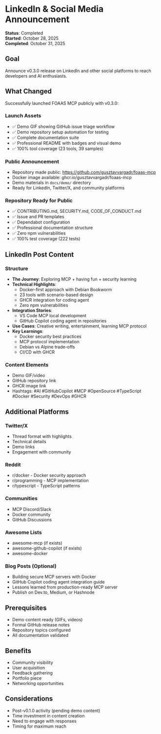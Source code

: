 # LinkedIn & Social Media Announcement

**Status**: Completed  
**Started**: October 28, 2025  
**Completed**: October 31, 2025

## Goal

Announce v0.3.0 release on LinkedIn and other social platforms to reach developers and AI enthusiasts.

## What Changed

Successfully launched FOAAS MCP publicly with v0.3.0:

### Launch Assets
- ✅ Demo GIF showing GitHub issue triage workflow
- ✅ Demo repository setup automation for testing
- ✅ Complete documentation suite
- ✅ Professional README with badges and visual demo
- ✅ 100% tool coverage (23 tools, 39 samples)

### Public Announcement
- Repository made public: https://github.com/gusztavvargadr/foaas-mcp
- Docker image available: ghcr.io/gusztavvargadr/foaas-mcp
- Demo materials in `docs/demo/` directory
- Ready for LinkedIn, Twitter/X, and community platforms

### Repository Ready for Public
- ✅ CONTRIBUTING.md, SECURITY.md, CODE_OF_CONDUCT.md
- ✅ Issue and PR templates
- ✅ Dependabot configuration
- ✅ Professional documentation structure
- ✅ Zero npm vulnerabilities
- ✅ 100% test coverage (222 tests)

## LinkedIn Post Content

### Structure
- **The Journey**: Exploring MCP + having fun + security learning
- **Technical Highlights**:
  - Docker-first approach with Debian Bookworm
  - 23 tools with scenario-based design
  - GHCR integration for coding agent
  - Zero npm vulnerabilities
- **Integration Stories**:
  - VS Code MCP local development
  - GitHub Copilot coding agent in repositories
- **Use Cases**: Creative writing, entertainment, learning MCP protocol
- **Key Learnings**:
  - Docker security best practices
  - MCP protocol implementation
  - Debian vs Alpine trade-offs
  - CI/CD with GHCR

### Content Elements
- Demo GIF/video
- GitHub repository link
- GHCR image link
- Hashtags: #AI #GitHubCopilot #MCP #OpenSource #TypeScript #Docker #Security #DevOps #GHCR

## Additional Platforms

### Twitter/X
- Thread format with highlights
- Technical details
- Demo links
- Engagement with community

### Reddit
- r/docker - Docker security approach
- r/programming - MCP implementation
- r/typescript - TypeScript patterns

### Communities
- MCP Discord/Slack
- Docker community
- GitHub Discussions

### Awesome Lists
- awesome-mcp (if exists)
- awesome-github-copilot (if exists)
- awesome-docker

### Blog Posts (Optional)
- Building secure MCP servers with Docker
- GitHub Copilot coding agent integration guide
- Lessons learned from production-ready MCP server
- Publish on Dev.to, Medium, or Hashnode

## Prerequisites

- Demo content ready (GIFs, videos)
- Formal GitHub release notes
- Repository topics configured
- All documentation validated

## Benefits

- Community visibility
- User acquisition
- Feedback gathering
- Portfolio piece
- Networking opportunities

## Considerations

- Post-v0.1.0 activity (pending demo content)
- Time investment in content creation
- Need to engage with responses
- Timing for maximum reach
